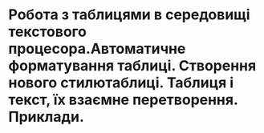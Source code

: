 # Робота з таблицями в середовищі текстового процесора.Автоматичне форматування таблиці. Створення нового стилютаблиці. Таблиця і текст, їх взаємне перетворення. Приклади.
